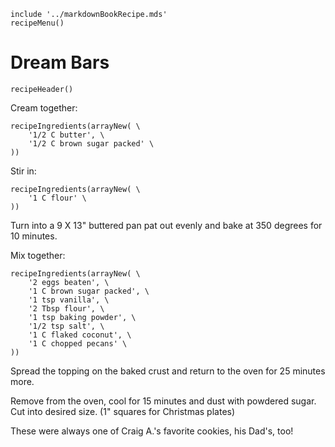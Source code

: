~~~ markdown-script
include '../markdownBookRecipe.mds'
recipeMenu()
~~~

# Dream Bars

~~~ markdown-script
recipeHeader()
~~~

Cream together:

~~~ markdown-script
recipeIngredients(arrayNew( \
    '1/2 C butter', \
    '1/2 C brown sugar packed' \
))
~~~

Stir in:

~~~ markdown-script
recipeIngredients(arrayNew( \
    '1 C flour' \
))
~~~

Turn into a 9 X 13" buttered pan pat out evenly and bake at 350 degrees for 10 minutes.

Mix together:

~~~ markdown-script
recipeIngredients(arrayNew( \
    '2 eggs beaten', \
    '1 C brown sugar packed', \
    '1 tsp vanilla', \
    '2 Tbsp flour', \
    '1 tsp baking powder', \
    '1/2 tsp salt', \
    '1 C flaked coconut', \
    '1 C chopped pecans' \
))
~~~

Spread the topping on the baked crust and return to the oven for 25 minutes more.

Remove from the oven, cool for 15 minutes and dust with powdered sugar. Cut into desired size. (1"
squares for Christmas plates)

These were always one of Craig A.'s favorite cookies, his Dad's, too!

